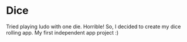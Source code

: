 # Dice
Tried playing ludo with one die. Horrible! So, I decided to create my dice rolling app. My first independent app project :)

